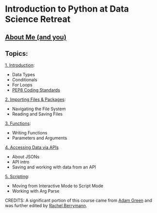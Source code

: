 # Introduction to Python at Data Science Retreat 

## [About Me (and you)](https://github.com/utstikkar/Intro_to_Python_DSR/blob/master/0.%20About%20Me.ipynb)

## Topics:
[1. Introduction](https://github.com/utstikkar/Intro_to_Python_DSR/blob/master/1.%20Introduction%20to%20Python.ipynb): 
  - Data Types 
  - Conditionals 
  - For Loops
  - [PEP8 Coding Standards](https://github.com/utstikkar/Intro_to_Python_DSR/blob/master/1a.%20pep8.ipynb)

[2. Importing Files & Packages](https://github.com/utstikkar/Intro_to_Python_DSR/blob/master/2.%20Importing%20Files%20%26%20Packages.ipynb):
  - Navigating the File System
  - Reading and Saving Files

[3. Functions](https://github.com/utstikkar/Intro_to_Python_DSR/blob/master/3.%20Functions.ipynb):
  - Writing Functions 
  - Parameters and Arguments 

[4. Accessing Data via APIs](https://github.com/utstikkar/Intro_to_Python_DSR/blob/master/4.%20Accessing%20Data%20via%20APIs.ipynb)
  - About JSONs 
  - API intro
  - Saving and working with data from an API

[5. Scripting](https://github.com/utstikkar/Intro_to_Python_DSR/blob/master/5.%20Scripting.ipynb):
  - Moving from Interactive Mode to Script Mode
  - Working with Arg Parse

CREDITS:
A significant portion of this course came from [Adam Green](https://github.com/ADGEfficiency) and was further edited by [Rachel Berrymann](https://github.com/rachelkberryman).
